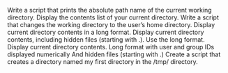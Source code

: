 Write a script that prints the absolute path name of the current working directory.
Display the contents list of your current directory.
Write a script that changes the working directory to the user’s home directory.
Display current directory contents in a long format.
Display current directory contents, including hidden files (starting with .). Use the long format.
Display current directory contents.
	Long format
	with user and group IDs displayed numerically
	And hidden files (starting with .)
Create a script that creates a directory named my first directory in the /tmp/ directory.
